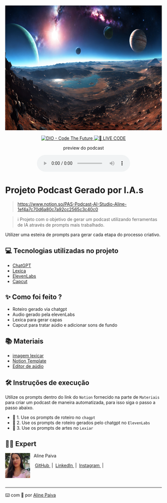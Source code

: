 <p align="center">
<img {
    src="./123.webp"
    width="800" length="200" height="400"
}
/>
</p>

<p align="center">
<a href="https://dio.me/">
    <img
        src="https://img.shields.io/badge/DIO-Code_The_Future-28DA77?logo=youtube"
        alt="DIO - Code The Future">
</a>
<a href="https://dio.me/">
<img
    src="https://img.shields.io/badge/🔴_LIVE_CODE-FF5E72"
    alt="🔴 LIVE CODE">
    
</a>
</p>

<p align="center">
    preview do podcast
</p>

<div align="center">
    <audio src="./0510.MP3" controls title="Podcast"></audio>
</div>

# Projeto Podcast Gerado por I.A.s

>https://www.notion.so/PAS-Podcast-AI-Studio-Aline-1ef4a7c70d6a80c7a92cc2565c3c40c0

 > ℹ️ Projeto com o objetivo de gerar um podcast utilizando ferramentas de IA através de prompts mais trabalhado.

Utilizer uma esteira de prompts para gerar cada etapa do processo criativo.

## 💻 Tecnologias utilizadas no projeto

- [ChatGPT](https://chat.openai.com/)
- [Lexica](https://lexica.art/?q=character+Gal%C3%A1xias)
- [ElevenLabs](https://beta.elevenlabs.io/)
- [Capcut](https://www.capcut.com/pt-br/)

## ✨ Como foi feito ?

- Roteiro gerado via chatgpt
- Audio gerado pela elevenLabs
- Lexica para gerar capas
- Capcut para tratar aúdio e adicionar sons de fundo

## 📚 Materiais

- [imagem lexicar]( )
- [Notion Template](https://helpful-jump-17b.notion.site/PAS-Podcast-AI-Studio-210489e15d7a4a73b743bb159e45d06f?pvs=4)
- [Editor de aúdio](https://www.capcut.com/editor?from_page=landing_page&__action_from=picture_V%C3%ADdeos%20profissionais%20em%20minutos,%20n%C3%A3o%20em%20horas.)


## 🛠️ Instruções de execução

Utilize os prompts dentro do link do `Notion` fornecido na parte de `Materiais` para criar um podcast de maneira automatizada, para isso siga o passo a passo abaixo.

- 🤖 1. Use os prompts de roteiro no `chagpt`
- 🤖 2. Use os prompts de roteiro gerados pelo chatgpt no  `ElevenLabs`
- 🤖 3. Use os prompts de artes no `Lexiar`

## 👨‍💻 Expert

<p>
    <img 
      align=left 
      margin=10 
      width=80 
      src="./unnamed.jpg"
    />
    <p> &nbsp&nbsp&nbspAline Paiva<p>
    &nbsp&nbsp&nbsp
    <a 
        href="https://github.com/AlinePaiva150">
        GitHub
    </a>
    &nbsp;|&nbsp;
    <a 
        href="https://www.linkedin.com/in/aline-paiva-b6a787143">
        LinkedIn
    </a>
    &nbsp;|&nbsp;
    <a 
        href="https://www.instagram.com/Aline.arievilo.exe/">
        Instagram
    </a>
    &nbsp;|&nbsp;</p>
</p>
<br/><br/>
<p>

---

⌨️ com 💜 por [Aline Paiva](https://github.com/AlinePaiva150)
